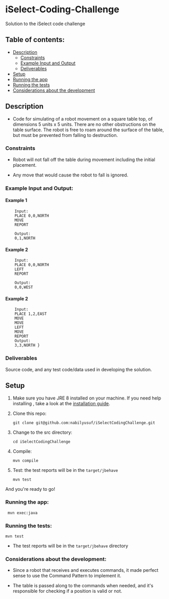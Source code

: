 # iSelect-Coding-Challenge
Solution to the iSelect code challenge

## Table of contents:

* [Description](./README.md#description)
  * [Constraints](./README.md#constraints)
  * [Example Input and Output](./README.md#example-input-and-output)
  * [Deliverables](./README.md#deliverables)
* [Setup](./README.md#setup)
* [Running the app](./README.md#running-the-app)
* [Running the tests](./README.md#running-the-tests)
* [Considerations about the development](./README.md#considerations-about-the-development)

## Description

* Code for simulating of a robot movement on a square table top, of dimensions 5 units x 5 units. There are no other obstructions on the table surface. The robot is free to roam around the surface of the table, but must be prevented from falling to destruction.

### Constraints

* Robot will not fall off the table during movement including the initial placement.
  
* Any move that would cause the robot to fall is ignored.

### Example Input and Output:

#### Example 1
        Input:
        PLACE 0,0,NORTH 
        MOVE
        REPORT
        
        Output: 
        0,1,NORTH 

#### Example 2
        Input:
        PLACE 0,0,NORTH 
        LEFT
        REPORT
        
        Output: 
        0,0,WEST
#### Example 2
        Input:
        PLACE 1,2,EAST 
        MOVE
        MOVE
        LEFT
        MOVE
        REPORT
        Output: 
        3,3,NORTH }

### Deliverables

Source code, and any test code/data used in developing the solution.

## Setup

1. Make sure you have JRE 8 installed on your machine. If you need help installing , take a look at the [installation guide](https://docs.oracle.com/javase/8/docs/technotes/guides/install/install_overview.html).

2. Clone this repo:

    ```git clone git@github.com:nabilyusuf/iSelectCodingChallenge.git```

3. Change to the src directory:

    ```cd iSelectCodingChallenge```

4. Compile:

    ```mvn compile```

4. Test: the test reports will be in the ```target/jbehave```

    ```mvn test```        

And you're ready to go!

### Running the app:
     mvn exec:java    

### Running the tests:
 ```mvn test```
 
* The test reports will be in the ```target/jbehave``` directory

### Considerations about the development:

* Since a robot that receives and executes commands, it made perfect sense to use the Command Pattern to implement it.
  
* The table is passed along to the commands when needed, and it's responsible for checking if a position is valid or not.